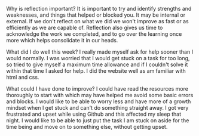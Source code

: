 Why is reflection important?
  It is important to try and identify strengths and weaknesses, and
  things that helped or blocked you. It may be internal or external.
  If we don't reflect on what we did we won't improve as fast or
  as efficiently as we are capable of. Reflection also gives us time
  to acknowledge the work we completed, and to go over the learning
  once more which helps consolidate it in our heads.

What did I do well this week?
  I really made myself ask for help sooner than I would normally. I was worried that I would get stuck on a task for too long, so tried to give myself a maximum time allowance and if I couldn't solve it within that time I asked for help. I did the website well as am familiar with html and css.

What could I have done to improve?
  I could have read the resources more thoroughly to start with which may have helped me avoid some basic errors and blocks. I would like to be able to worry less and have more of a growth mindset when I get stuck and can't do something straight away. I got very frustrated and upset while using Github and this affected my sleep that night. I would like to be able to just put the task I am stuck on aside for the time being and move on to something else, without getting upset.
